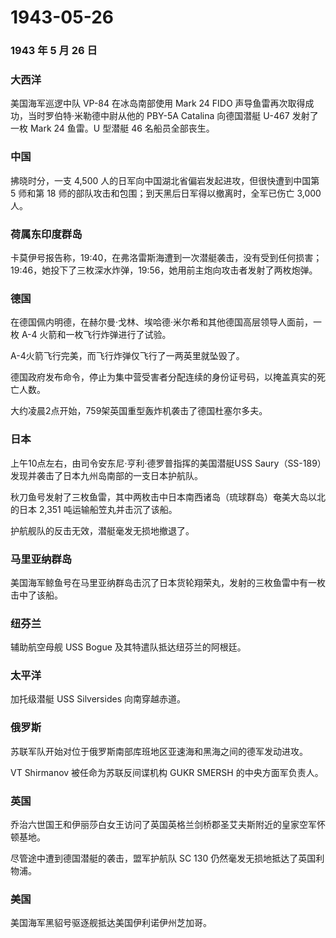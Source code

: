 # 1943-05-26

### 1943 年 5 月 26 日

### 大西洋

美国海军巡逻中队 VP-84 在冰岛南部使用 Mark 24 FIDO
声导鱼雷再次取得成功，当时罗伯特·米勒德中尉从他的 PBY-5A Catalina
向德国潜艇 U-467 发射了一枚 Mark 24 鱼雷。U 型潜艇 46 名船员全部丧生。

### 中国

拂晓时分，一支 4,500 人的日军向中国湖北省偏岩发起进攻，但很快遭到中国第
5 师和第 18 师的部队攻击和包围；到天黑后日军得以撤离时，全军已伤亡 3,000
人。

### 荷属东印度群岛

卡莫伊号报告称，19:40，在弗洛雷斯海遭到一次潜艇袭击，没有受到任何损害；19:46，她投下了三枚深水炸弹，19:56，她用前主炮向攻击者发射了两枚炮弹。

### 德国

在德国佩内明德，在赫尔曼·戈林、埃哈德·米尔希和其他德国高层领导人面前，一枚
A-4 火箭和一枚飞行炸弹进行了试验。

A-4火箭飞行完美，而飞行炸弹仅飞行了一两英里就坠毁了。

德国政府发布命令，停止为集中营受害者分配连续的身份证号码，以掩盖真实的死亡人数。

大约凌晨2点开始，759架英国重型轰炸机袭击了德国杜塞尔多夫。

### 日本

上午10点左右，由司令安东尼·亨利·德罗普指挥的美国潜艇USS
Saury（SS-189）发现并袭击了日本九州岛南部的一支日本护航队。

秋刀鱼号发射了三枚鱼雷，其中两枚击中日本南西诸岛（琉球群岛）奄美大岛以北的日本
2,351 吨运输船笠丸并击沉了该船。

护航舰队的反击无效，潜艇毫发无损地撤退了。

### 马里亚纳群岛

美国海军鲸鱼号在马里亚纳群岛击沉了日本货轮翔荣丸，发射的三枚鱼雷中有一枚击中了该船。

### 纽芬兰

辅助航空母舰 USS Bogue 及其特遣队抵达纽芬兰的阿根廷。

### 太平洋

加托级潜艇 USS Silversides 向南穿越赤道。

### 俄罗斯

苏联军队开始对位于俄罗斯南部库班地区亚速海和黑海之间的德军发动进攻。

VT Shirmanov 被任命为苏联反间谍机构 GUKR SMERSH 的中央方面军负责人。

### 英国

乔治六世国王和伊丽莎白女王访问了英国英格兰剑桥郡圣艾夫斯附近的皇家空军怀顿基地。

尽管途中遭到德国潜艇的袭击，盟军护航队 SC 130
仍然毫发无损地抵达了英国利物浦。

### 美国

美国海军黑貂号驱逐舰抵达美国伊利诺伊州芝加哥。